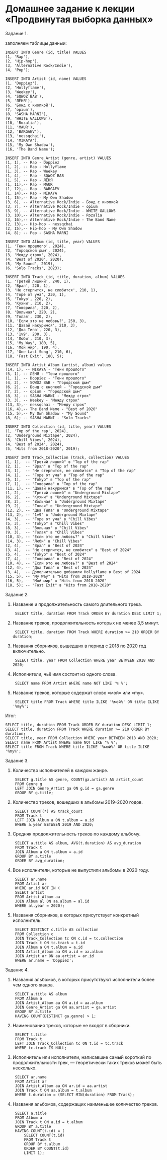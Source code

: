 # Домашнее задание к лекции «Продвинутая выборка данных»

Задание 1.

заполняем таблицы данныи:

    INSERT INTO Genre (id, title) VALUES 
    (1, 'Rap'),
    (2, 'Hip-hop'),
    (3, 'Alternative Rock/Indie'),
    (4, 'Pop');

    INSERT INTO Artist (id, name) VALUES
    (1, 'Doppiez'),
    (2, 'Hollyflame'),
    (3, 'Weekey'),
    (4, 'SQWOZ BAB'),
    (5, 'ЛЁНЯ'),
    (6, 'Бонд с кнопкой'),
    (7, 'opium'),
    (8, 'SASHA MARNI'),
    (9, 'WHITE GALLOWS'),
    (10, 'Rozalia'),
    (11, 'MAUR'),
    (12, 'BARGAEV'),
    (13, 'nessqchai'),
    (14, 'MIKAYA'),
    (15, 'My Own Shadow'), 
    (16, 'The Band Name');

    INSERT INTO Genre_Artist (genre, artist) VALUES
    (1, 1), -- Rap - Doppiez
    (1, 2), -- Rap - Hollyflame
    (1, 3), -- Rap - Weekey
    (1, 4), -- Rap - SQWOZ BAB
    (1, 5), -- Rap - ЛЁНЯ
    (1, 11),-- Rap - MAUR
    (1, 12),-- Rap - BARGAEV
    (1, 14),-- Rap - MIKAYA
    (1, 15),-- Rap - My Own Shadow
    (3, 6), -- Alternative Rock/Indie - Бонд с кнопкой
    (3, 7), -- Alternative Rock/Indie - opium
    (3, 9), -- Alternative Rock/Indie - WHITE GALLOWS
    (3, 10),-- Alternative Rock/Indie - Rozalia
    (3, 16),-- Alternative Rock/Indie - The Band Name
    (2, 13),-- Hip-hop - nessqchai
    (2, 15),-- Hip-hop - My Own Shadow
    (4, 8); -- Pop - SASHA MARNI

    INSERT INTO Album (id, title, year) VALUES
    (1, 'Тени прошлого', 2024),
    (2, 'Городской дым', 2024),
    (3, 'Между строк', 2024),
    (4, 'Best of 2020', 2020),
    (5, 'My Sound', 2019),
    (6, 'Solo Tracks', 2023); 

    INSERT INTO Track (id, title, duration, album) VALUES
    (1, 'Третий лишний', 240, 1),
    (2, 'Врал', 220, 1),
    (3, 'Не стерпится, не слюбится', 210, 1),
    (4, 'Горе от ума', 230, 1),
    (5, 'Tokyo', 220, 2),
    (6, 'Кухни', 210, 2),
    (7, 'Говорила', 220, 2),
    (8, 'Вольная', 220, 2),
    (9, 'Голая', 230, 2),
    (10, 'Если это не любовь?', 250, 3),
    (11, 'Давай накуримся', 210, 3),
    (12, 'Два Типа', 220, 3),
    (13, '1v9', 200, 3),
    (14, 'Люби', 210, 3),
    (15, 'My Way', 180, 5),
    (16, 'Мой мир', 190, 4),
    (17, 'One Last Song', 210, 6), 
    (18, 'Fast Exit', 180, 5);

    INSERT INTO Artist_Album (artist, album) values
    (14, 1), -- MIKAYA - "Тени прошлого"
    (5, 1), -- ЛЁНЯ - "Тени прошлого"
    (1, 1), -- Doppiez - "Тени прошлого"
    (4, 2), -- SQWOZ BAB - "Городской дым"
    (6, 2), -- Бонд с кнопкой - "Городской дым"
    (7, 2), -- opium - "Городской дым"
    (8, 3), -- SASHA MARNI - "Между строк"
    (3, 3), -- Weekey - "Между строк"
    (13, 3),-- nessqchai - "Между строк"
    (16, 4),-- The Band Name - "Best of 2020"
    (15, 5),-- My Own Shadow - "My Sound"
    (8, 6); -- SASHA MARNI - "Solo Tracks"

    INSERT INTO Collection (id, title, year) VALUES
    (1, 'Top of the rap', 2024),
    (2, 'Underground Mixtape', 2024),
    (3, 'Chill Vibes', 2024),
    (4, 'Best of 2024', 2024),
    (5, 'Hits from 2018-2020', 2019);

    INSERT INTO Track_Collection (track, collection) VALUES
    (1, 1),  -- "Третий лишний" в "Top of the rap"
    (2, 1),  -- "Врал" в "Top of the rap"
    (3, 1),  -- "Не стерпится, не слюбится" в "Top of the rap"
    (4, 1),  -- "Горе от ума" в "Top of the rap"
    (5, 1),  -- "Tokyo" в "Top of the rap"
    (7, 1),  -- "Говорила" в "Top of the rap"
    (11, 1), -- "Давай накуримся" в "Top of the rap"
    (1, 2),  -- "Третий лишний" в "Underground Mixtape"
    (6, 2),  -- "Кухни" в "Underground Mixtape"
    (8, 2),  -- "Вольная" в "Underground Mixtape"
    (9, 2),  -- "Голая" в "Underground Mixtape"
    (12, 2), -- "Два Типа" в "Underground Mixtape"
    (13, 2), -- "1v9" в "Underground Mixtape"
    (4, 3),  -- "Горе от ума" в "Chill Vibes"
    (5, 3),  -- "Tokyo" в "Chill Vibes"
    (8, 3),  -- "Вольная" в "Chill Vibes"
    (9, 3),  -- "Голая" в "Chill Vibes"
    (10, 3), -- "Если это не любовь?" в "Chill Vibes"
    (14, 3), -- "Люби" в "Chill Vibes"
    (2, 4),  -- "Врал" в "Best of 2024"
    (3, 4),  -- "Не стерпится, не слюбится" в "Best of 2024"
    (5, 4),  -- "Tokyo" в "Best of 2024"
    (7, 4),  -- "Говорила" в "Best of 2024"
    (10, 4), -- "Если это не любовь?" в "Best of 2024"
    (12, 4), -- "Два Типа" в "Best of 2024"
    (3, 4),  -- Дополнительно добавили Hollyflame в Best of 2024
    (15, 5), -- "My Way" в "Hits from 2018-2020"
    (16, 5), -- "Мой мир" в "Hits from 2018-2020"
    (18, 5); -- "Fast Exit" в "Hits from 2018-2020"

Задание 2.

1. Название и продолжительность самого длительного трека.

        SELECT title, duration FROM Track ORDER BY duration DESC LIMIT 1;

2. Название треков, продолжительность которых не менее 3,5 минут.

        SELECT title, duration FROM Track WHERE duration >= 210 ORDER BY duration;

3. Названия сборников, вышедших в период с 2018 по 2020 год включительно.

        SELECT title, year FROM Collection WHERE year BETWEEN 2018 AND 2020;

4. Исполнители, чьё имя состоит из одного слова.

        SELECT name FROM Artist WHERE name NOT LIKE '% %';

5. Название треков, которые содержат слово «мой» или «my».

        SELECT title FROM Track WHERE title ILIKE '%мой%' OR title ILIKE '%my%';

Итог:

    SELECT title, duration FROM Track ORDER BY duration DESC LIMIT 1;
    SELECT title, duration FROM Track WHERE duration >= 210 ORDER BY duration;
    SELECT title, year FROM Collection WHERE year BETWEEN 2018 AND 2020;
    SELECT name FROM Artist WHERE name NOT LIKE '% %';
    SELECT title FROM Track WHERE title ILIKE '%мой%' OR title ILIKE '%my%';

Задание 3.

1. Количество исполнителей в каждом жанре.

        SELECT g.title AS genre, COUNT(ga.artist) AS artist_count
        FROM Genre g
        LEFT JOIN Genre_Artist ga ON g.id = ga.genre
        GROUP BY g.title;

2. Количество треков, вошедших в альбомы 2019–2020 годов.

        SELECT COUNT(*) AS track_count
        FROM Track t
        LEFT JOIN Album a ON t.album = a.id
        WHERE a.year BETWEEN 2019 AND 2020;

3. Средняя продолжительность треков по каждому альбому.

        SELECT a.title AS album, AVG(t.duration) AS avg_duration
        FROM Track t
        JOIN Album a ON t.album = a.id
        GROUP BY a.title
        ORDER BY avg_duration;

4. Все исполнители, которые не выпустили альбомы в 2020 году.

        SELECT ar.name
        FROM Artist ar
        WHERE ar.id NOT IN (
        SELECT artist
        FROM Artist_Album aa
        JOIN Album al ON aa.album = al.id
        WHERE al.year = 2020);

5. Названия сборников, в которых присутствует конкретный исполнитель.

        SELECT DISTINCT c.title AS collection
        FROM Collection c
        JOIN Track_Collection tc ON c.id = tc.collection
        JOIN Track t ON tc.track = t.id
        JOIN Album a ON t.album = a.id
        JOIN Artist_Album aa ON a.id = aa.album
        JOIN Artist ar ON aa.artist = ar.id
        WHERE ar.name = 'Doppiez';

Задание 4.

1. Названия альбомов, в которых присутствуют исполнители более чем одного жанра.

        SELECT a.title AS album
        FROM Album a
        JOIN Artist_Album aa ON a.id = aa.album
        JOIN Genre_Artist ga ON aa.artist = ga.artist
        GROUP BY a.title
        HAVING COUNT(DISTINCT ga.genre) > 1;

2. Наименования треков, которые не входят в сборники.

        SELECT t.title
        FROM Track t
        LEFT JOIN Track_Collection tc ON t.id = tc.track
        WHERE tc.track IS NULL;

3. Исполнитель или исполнители, написавшие самый короткий по продолжительности трек, — теоретически таких треков может быть несколько.

        SELECT ar.name
        FROM Artist ar
        JOIN Artist_Album aa ON ar.id = aa.artist
        JOIN Track t ON aa.album = t.album
        WHERE t.duration = (SELECT MIN(duration) FROM Track);

4. Названия альбомов, содержащих наименьшее количество треков.

        SELECT a.title
        FROM Album a
        JOIN Track t ON a.id = t.album
        GROUP BY a.title
        HAVING COUNT(t.id) = (
            SELECT COUNT(t.id)
            FROM Track t
            GROUP BY t.album
            ORDER BY COUNT(t.id)
            LIMIT 1);
